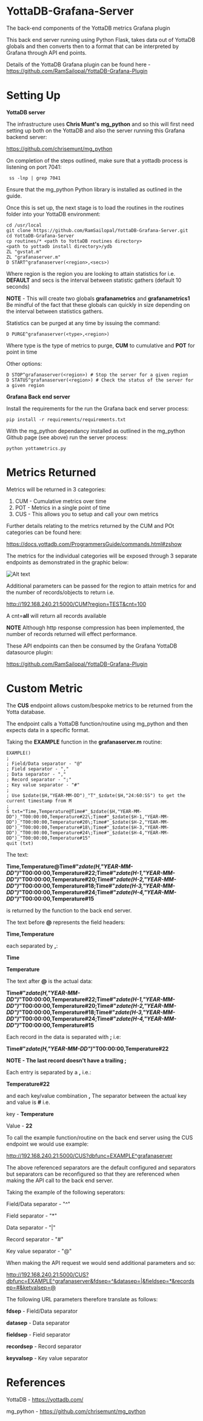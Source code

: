 # YottaDB-Grafana-Server

The back-end components of the YottaDB metrics Grafana plugin

This back end server running using Python Flask, takes data out of YottaDB globals and then converts then to a format that can be interpreted by Grafana through API end points.

Details of the YottaDB Grafana plugin can be found here - https://github.com/RamSailopal/YottaDB-Grafana-Plugin

# Setting Up

**YottaDB server**

The infrastructure uses **Chris Munt's** **mg_python** and so this will first need setting up both on the YottaDB and also the server running this Grafana backend server:

https://github.com/chrisemunt/mg_python

On completion of the steps outlined, make sure that a yottadb process is listening on port 7041:
   
     ss -lnp | grep 7041
     
Ensure that the mg_python Python library is installed as outlined in the guide.

Once this is set up, the next stage is to load the routines in the routines folder into your YottaDB environment:

    cd /usr/local
    git clone https://github.com/RamSailopal/YottaDB-Grafana-Server.git
    cd YottaDB-Grafana-Server
    cp routines/* <path to YottaDB routines directory>
    <path to yottadb install directory>/ydb
    ZL "gvstat.m"
    ZL "grafanaserver.m"
    D START^grafanaserver(<region>,<secs>)
    
Where region is the region you are looking to attain statistics for i.e. **DEFAULT** and secs is the interval between statistic gathers (default 10 seconds)

**NOTE** - This will create two globals **grafanametrics** and **grafanametrics1** Be mindful of the fact that these globals can quickly in size depending on the interval between statistics gathers.

Statistics can be purged at any time by issuing the command:

    D PURGE^grafanaserver(<type>,<region>)
    
Where type is the type of metrics to purge, **CUM** to cumulative and **POT** for point in time

Other options:

    D STOP^grafanaserver(<region>) # Stop the server for a given region
    D STATUS^grafanaserver(<region>) # Check the status of the server for a given region

**Grafana Back end server**

Install the requirements for the run the Grafana back end server process:

    pip install -r requirements/requirements.txt
    
With the mg_python dependancy installed as outlined in the mg_python Github page (see above) run the server process:

    python yottametrics.py
    
# Metrics Returned

Metrics will be returned in 3 categories:

1) CUM - Cumulative metrics over time
2) POT - Metrics in a single point of time
3) CUS - This allows you to setup and call your own metrics

Further details relating to the metrics returned by the CUM and POt categories can be found here:

https://docs.yottadb.com/ProgrammersGuide/commands.html#zshow

The metrics for the individual categories will be exposed through 3 separate endpoints as demonstrated in the graphic below:

![Alt text](Grafanaserver.JPG?raw=true "Backend server")

Additional parameters can be passed for the region to attain metrics for and the number of records/objects to return i.e.

http://192.168.240.21:5000/CUM?region=TEST&cnt=100

A cnt=**all** will return all records available

**NOTE** Although http response compression has been implemented, the number of records returned will effect performance.

These API endpoints can then be consumed by the Grafana YottaDB datasource plugin:

https://github.com/RamSailopal/YottaDB-Grafana-Plugin

# Custom Metric

The **CUS** endpoint allows custom/bespoke metrics to be returned from the Yotta database.

The endpoint calls a YottaDB function/routine using mg_python and then expects data in a specific format.

Taking the **EXAMPLE** function in the **grafanaserver.m** routine:

    EXAMPLE()
    ;
    ; Field/Data separator - "@"
    ; Field separator - ","
    ; Data separator - ","
    ; Record separator - ";"
    ; Key value separator - "#"
    ;
    ; Use $zdate($H,"YEAR-MM-DD")_"T"_$zdate($H,"24:60:SS") to get the current timestamp from M
    ;
    S txt="Time,Temperature@Time#"_$zdate($H,"YEAR-MM-DD")_"T00:00:00,Temperature#22\;Time#"_$zdate($H-1,"YEAR-MM-DD")_"T00:00:00,Temperature#20\;Time#"_$zdate($H-2,"YEAR-MM-DD")_"T00:00:00,Temperature#18\;Time#"_$zdate($H-3,"YEAR-MM-DD")_"T00:00:00,Temperature#24\;Time#"_$zdate($H-4,"YEAR-MM-DD")_"T00:00:00,Temperature#15"
    quit (txt)
    
The text:

**Time,Temperature@Time#"_$zdate($H,"YEAR-MM-DD")_"T00:00:00,Temperature#22\;Time#"_$zdate($H-1,"YEAR-MM-DD")_"T00:00:00,Temperature#20\;Time#"_$zdate($H-2,"YEAR-MM-DD")_"T00:00:00,Temperature#18\;Time#"_$zdate($H-3,"YEAR-MM-DD")_"T00:00:00,Temperature#24\;Time#"_$zdate($H-4,"YEAR-MM-DD")_"T00:00:00,Temperature#15** 

is returned by the function to the back end server.

The text before **@** represents the field headers:

**Time,Temperature**

each separated by **,**:

**Time**

**Temperature**

The text after **@** is the actual data:

**Time#"_$zdate($H,"YEAR-MM-DD")_"T00:00:00,Temperature#22\;Time#"_$zdate($H-1,"YEAR-MM-DD")_"T00:00:00,Temperature#20\;Time#"_$zdate($H-2,"YEAR-MM-DD")_"T00:00:00,Temperature#18\;Time#"_$zdate($H-3,"YEAR-MM-DD")_"T00:00:00,Temperature#24\;Time#"_$zdate($H-4,"YEAR-MM-DD")_"T00:00:00,Temperature#15**


Each record in the data is separated with **;** i.e:

**Time#"_$zdate($H,"YEAR-MM-DD")_"T00:00:00,Temperature#22**

**NOTE - The last record doesn't have a trailing ;**

Each entry is separated by a **,** i.e.:

**Temperature#22**

and each key/value combination **,** The separator between the actual key and value is **#** i.e.

key -  **Temperature**

Value - **22**

To call the example function/routine on the back end server using the CUS endpoint we would use example:

http://192.168.240.21:5000/CUS?dbfunc=EXAMPLE^grafanaserver

The above referenced separators are the default configured and separators but separators can be reconfigured so that they are referenced when making the API call to the back end server.

Taking the example of the following seperators:

Field/Data separator - "^"

Field separator - "*"

Data separator - "|"

Record separator - "#"
 
Key value separator - "@"

When making the API request we would send additional parameters and so:

http://192.168.240.21:5000/CUS?dbfunc=EXAMPLE^grafanaserver&fdsep=^&datasep=|&fieldsep=*&recordsep=#&ketvalsep=@

The following URL parameters therefore translate as follows:

**fdsep** - Field/Data separator

**datasep** - Data separator

**fieldsep** - Field separator

**recordsep** - Record separator

**keyvalsep** - Key value separator


# References

YottaDB - https://yottadb.com/

mg_python - https://github.com/chrisemunt/mg_python






